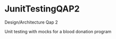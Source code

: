 # JunitTestingQAP2
Design/Architecture Qap 2


Unit testing with mocks for a blood donation program
